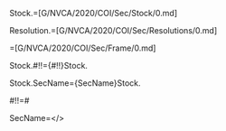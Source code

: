 
Stock.=[G/NVCA/2020/COI/Sec/Stock/0.md]

Resolution.=[G/NVCA/2020/COI/Sec/Resolutions/0.md]

=[G/NVCA/2020/COI/Sec/Frame/0.md]

Stock.#!!={#!!}Stock.

Stock.SecName={SecName}Stock.

#!!=#

SecName=</>
